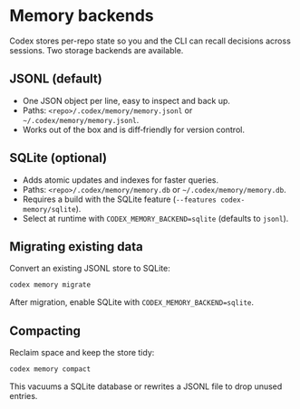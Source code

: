 # Memory backends

Codex stores per-repo state so you and the CLI can recall decisions across sessions. Two storage backends are available.

## JSONL (default)

- One JSON object per line, easy to inspect and back up.
- Paths: `<repo>/.codex/memory/memory.jsonl` or `~/.codex/memory/memory.jsonl`.
- Works out of the box and is diff‑friendly for version control.

## SQLite (optional)

- Adds atomic updates and indexes for faster queries.
- Paths: `<repo>/.codex/memory/memory.db` or `~/.codex/memory/memory.db`.
- Requires a build with the SQLite feature (`--features codex-memory/sqlite`).
- Select at runtime with `CODEX_MEMORY_BACKEND=sqlite` (defaults to `jsonl`).

## Migrating existing data

Convert an existing JSONL store to SQLite:

```bash
codex memory migrate
```

After migration, enable SQLite with `CODEX_MEMORY_BACKEND=sqlite`.

## Compacting

Reclaim space and keep the store tidy:

```bash
codex memory compact
```

This vacuums a SQLite database or rewrites a JSONL file to drop unused entries.
